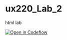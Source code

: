 # ux220_Lab_2
html lab

[![Open in Codeflow](https://developer.stackblitz.com/img/open_in_codeflow.svg)](https:///pr.new/EddieBissellSimmons/ux220_Lab_2)
